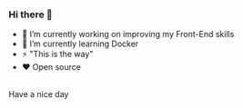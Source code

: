 ### Hi there 👋





- 🔭 I’m currently working on improving my Front-End skills
- 🌱 I’m currently learning Docker 
- ⚡ "This is the way"
- :heart: Open source
<br />
Have a nice day
